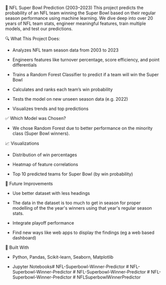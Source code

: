 🏈 NFL Super Bowl Prediction (2003–2023)
This project predicts the probability of an NFL team winning the Super Bowl based on their regular season performance using machine learning.
We dive deep into over 20 years of NFL team stats, engineer meaningful features, train multiple models, and test our predictions. 



🔍 What This Project Does:
- Analyzes NFL team season data from 2003 to 2023

- Engineers features like turnover percentage, score efficiency, and point differentials

- Trains a Random Forest Classifier to predict if a team will win the Super Bowl

- Calculates and ranks each team’s win probability

- Tests the model on new unseen season data (e.g. 2022)

- Visualizes trends and top predictions


✅ Which Model was Chosen?
- We chose Random Forest due to better performance on the minority class (Super Bowl winners).


📈 Visualizations
- Distribution of win percentages

- Heatmap of feature correlations

- Top 10 predicted teams for Super Bowl (by win probability)


🔬 Future Improvements
- Use better dataset with less headings

- The data in the dataset is too much to get in season for proper modelling of the the year's winners using that year's regular season stats.

- Integrate playoff performance

- Find new ways like web apps to display the findings (eg a web based dashboard)

🧠 Built With
- Python, Pandas, Scikit-learn, Seaborn, Matplotlib

- Jupyter Notebooks#   N F L - S u p e r b o w l - W i n n e r - P r e d i c t o r  
 #   N F L - S u p e r b o w l - W i n n e r - P r e d i c t o r  
 #   N F L - S u p e r b o w l - W i n n e r - P r e d i c t o r  
 #   N F L - S u p e r b o w l - W i n n e r - P r e d i c t o r  
 #   N F L S u p e r b o w l W i n n e r P r e d i c t o r  
 